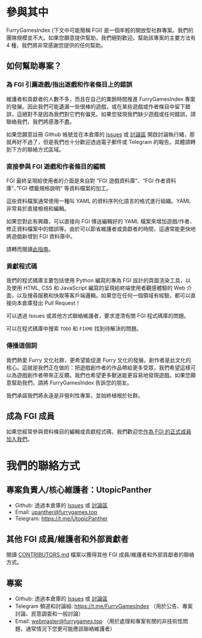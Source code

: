 # 參與其中

FurryGamesIndex (下文中可能簡稱 FGI) 是一個年輕的開放型社群專案。我們的團隊規模並不大。如果您願意提供幫助，我們絕對歡迎。幫助該專案的主要方法有 4 種，我們將非常感謝您提供的任何幫助。

## 如何幫助專案？

### 為 FGI 引薦遊戲/指出遊戲和作者條目上的錯誤

維護者和貢獻者的人數不多，而且在自己的業餘時間推進 FurryGamesIndex 專案的發展。因此我們可能遺漏一些很棒的遊戲，或在某些遊戲或作者條目中留下錯誤，這絕對不是因為我們對它們有偏見。如果您發現我們缺少遊戲或任何錯誤，請聯絡我們，我們將感激不盡。

如果您願意註冊 Github 帳號並在本倉庫的 [Issues](https://github.com/FurryGamesIndex/games/issues) 或 [討論區](https://github.com/FurryGamesIndex/games/discussions) 開啟討論執行緒，那就再好不過了，但是我們也十分歡迎透過電子郵件或 Telegram 的報告。具體請轉到下方的聯絡方式區域。

### 直接參與 FGI 遊戲和作者條目的編輯

FGI 最終呈現給使用者的介面是來自對 “FGI 遊戲資料庫”、“FGI 作者資料庫”、”FGI 標籤規格說明“ 等資料檔案的加工。

這些資料檔案通常使用一種叫 YAML 的資料序列化語言的格式進行組織。YAML 非常易於直接檢視和編輯。

如果您對此有興趣，可以直接向 FGI 傳送編輯好的 YAML 檔案來增加遊戲/作者、修正資料檔案中的錯誤等。由於可以節省維護者或貢獻者的時間，這通常能更快地將遊戲新增到 FGI 資料庫中。

請轉而閱讀[此指南](Contribute.zh-tw.md)。

### 貢獻程式碼

我們的程式碼庫主要包括使用 Python 編寫的專為 FGI 設計的頁面渲染工具，以及使用 HTML, CSS 和 JavaScript 編寫的呈現給終端使用者觀感體驗的 Web 介面，以及搜尋服務和快取等客戶端邏輯。如果您在任何一個領域有經驗，都可以直接向本倉庫發出 Pull Request！

可以透過 Issues 或其他方式聯絡維護者，要求澄清有關 FGI 程式碼庫的問題。

可以在程式碼庫中搜索 `TODO` 和 `FIXME` 找到待解決的問題。

### 傳播這個詞

我們熱愛 Furry 文化社群，更希望能促進 Furry 文化的發展。創作者是此文化的核心。這就是我們正在做的：把遊戲創作者的作品帶給更多受眾，我們希望這樣可以為遊戲創作者帶來正反饋。我們也希望更多獸迷能更容易地發現遊戲。如果您願意幫助我們，請將 FurryGamesIndex 告訴您的朋友。

我們承諾我們將永遠是非營利性專案，並始終植根於社群。

## 成為 FGI 成員

如果您經常參與資料條目的編輯或貢獻程式碼，我們歡迎您[作為 FGI 的正式成員加入我們](FGI-members.zh-tw.md)。

# 我們的聯絡方式

## 專案負責人/核心維護者：UtopicPanther

- Github: 透過本倉庫的 [Issues](https://github.com/FurryGamesIndex/games/issues) 或 [討論區](https://github.com/FurryGamesIndex/games/discussions)
- Email: upanther@furrygames.top
- Telegram: https://t.me/UtopicPanther

## 其他 FGI 成員/維護者和外部貢獻者

閱讀 [CONTRIBUTORS.md](../CONTRIBUTORS.md) 檔案以獲得其他 FGI 成員/維護者和外部貢獻者的聯絡方式。

## 專案

- Github: 透過本倉庫的 [Issues](https://github.com/FurryGamesIndex/games/issues) 或 [討論區](https://github.com/FurryGamesIndex/games/discussions)
- Telegram 頻道和討論組: https://t.me/FurryGamesIndex （用於公告、專案討論、民意調查和一般討論）
- Email: webmaster@furrygames.top （用於處理和專案有關的非技術性問題，通常情況下您更可能應該聯絡維護者）
